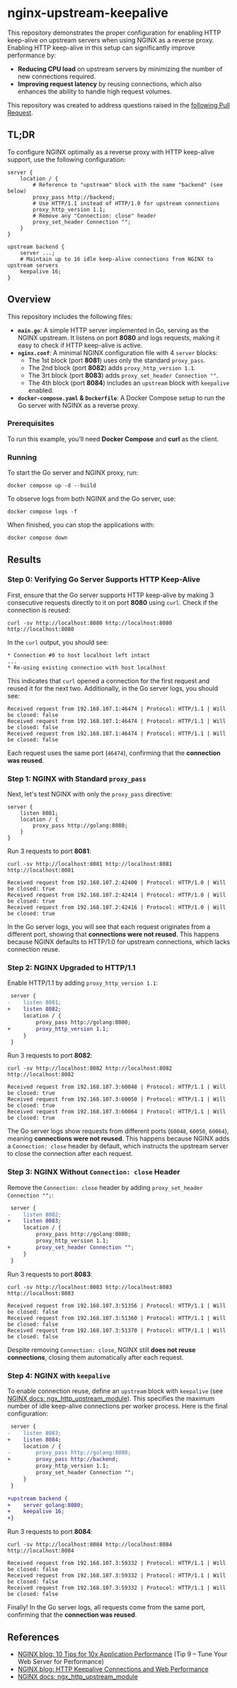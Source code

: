 # nginx-upstream-keepalive

This repository demonstrates the proper configuration for enabling HTTP keep-alive on upstream servers when using NGINX as a reverse proxy. Enabling HTTP keep-alive in this setup can significantly improve performance by:

- **Reducing CPU load** on upstream servers by minimizing the number of new connections required.
- **Improving request latency** by reusing connections, which also enhances the ability to handle high request volumes.

This repository was created to address questions raised in the [following Pull Request](https://github.com/antonputra/tutorials/pull/334).

## TL;DR

To configure NGINX optimally as a reverse proxy with HTTP keep-alive support, use the following configuration:

```nginx
server {
    location / {
        # Reference to "upstream" block with the name "backend" (see below)
        proxy_pass http://backend;
        # Use HTTP/1.1 instead of HTTP/1.0 for upstream connections
        proxy_http_version 1.1;
        # Remove any "Connection: close" header
        proxy_set_header Connection "";
    }
}

upstream backend {
    server ...;
    # Maintain up to 16 idle keep-alive connections from NGINX to upstream servers
    keepalive 16;
}
```

## Overview

This repository includes the following files:

- **`main.go`**: A simple HTTP server implemented in Go, serving as the NGINX upstream. It listens on port **8080** and logs requests, making it easy to check if HTTP keep-alive is active.
- **`nginx.conf`**: A minimal NGINX configuration file with 4 `server` blocks:
  - The 1st block (port **8081**) uses only the standard `proxy_pass`.
  - The 2nd block (port **8082**) adds `proxy_http_version 1.1`.
  - The 3rt block (port **8083**) adds `proxy_set_header Connection ""`.
  - The 4th block (port **8084**) includes an `upstream` block with `keepalive` enabled.
- **`docker-compose.yaml` & `Dockerfile`**: A Docker Compose setup to run the Go server with NGINX as a reverse proxy.

### Prerequisites

To run this example, you’ll need **Docker Compose** and **curl** as the client.

### Running

To start the Go server and NGINX proxy, run:

```shell
docker compose up -d --build
```

To observe logs from both NGINX and the Go server, use:

```shell
docker compose logs -f
```

When finished, you can stop the applications with:

```shell
docker compose down
```

## Results

### Step 0: Verifying Go Server Supports HTTP Keep-Alive

First, ensure that the Go server supports HTTP keep-alive by making 3 consecutive requests directly to it on port **8080** using `curl`. Check if the connection is reused:

```shell
curl -sv http://localhost:8080 http://localhost:8080 http://localhost:8080
```

In the `curl` output, you should see:

```
* Connection #0 to host localhost left intact
...
* Re-using existing connection with host localhost
```

This indicates that `curl` opened a connection for the first request and reused it for the next two. Additionally, in the Go server logs, you should see:

```
Received request from 192.168.107.1:46474 | Protocol: HTTP/1.1 | Will be closed: false
Received request from 192.168.107.1:46474 | Protocol: HTTP/1.1 | Will be closed: false
Received request from 192.168.107.1:46474 | Protocol: HTTP/1.1 | Will be closed: false
```

Each request uses the same port (`46474`), confirming that the **connection was reused**.

### Step 1: NGINX with Standard `proxy_pass`

Next, let's test NGINX with only the `proxy_pass` directive:

```nginx
server {
    listen 8081;
    location / {
        proxy_pass http://golang:8080;
    }
}
```

Run 3 requests to port **8081**:

```shell
curl -sv http://localhost:8081 http://localhost:8081 http://localhost:8081
```

```
Received request from 192.168.107.2:42400 | Protocol: HTTP/1.0 | Will be closed: true
Received request from 192.168.107.2:42414 | Protocol: HTTP/1.0 | Will be closed: true
Received request from 192.168.107.2:42416 | Protocol: HTTP/1.0 | Will be closed: true
```

In the Go server logs, you will see that each request originates from a different port, showing that **connections were not reused**. This happens because NGINX defaults to HTTP/1.0 for upstream connections, which lacks connection reuse.

### Step 2: NGINX Upgraded to HTTP/1.1

Enable HTTP/1.1 by adding `proxy_http_version 1.1`:

```diff
 server {
-    listen 8081;
+    listen 8082;
     location / {
         proxy_pass http://golang:8080;
+        proxy_http_version 1.1;
     }
 }
```

Run 3 requests to port **8082**:

```shell
curl -sv http://localhost:8082 http://localhost:8082 http://localhost:8082
```

```
Received request from 192.168.107.3:60048 | Protocol: HTTP/1.1 | Will be closed: true
Received request from 192.168.107.3:60050 | Protocol: HTTP/1.1 | Will be closed: true
Received request from 192.168.107.3:60064 | Protocol: HTTP/1.1 | Will be closed: true
```

The Go server logs show requests from different ports (`60048`, `60050`, `60064`), meaning **connections were not reused**. This happens because NGINX adds a `Connection: close` header by default, which instructs the upstream server to close the connection after each request.

### Step 3: NGINX Without `Connection: close` Header

Remove the `Connection: close` header by adding `proxy_set_header Connection "";`:

```diff
 server {
-    listen 8082;
+    listen 8083;
     location / {
         proxy_pass http://golang:8080;
         proxy_http_version 1.1;
+        proxy_set_header Connection "";
     }
 }
```

Run 3 requests to port **8083**:

```shell
curl -sv http://localhost:8083 http://localhost:8083 http://localhost:8083
```

```
Received request from 192.168.107.3:51356 | Protocol: HTTP/1.1 | Will be closed: false
Received request from 192.168.107.3:51360 | Protocol: HTTP/1.1 | Will be closed: false
Received request from 192.168.107.3:51370 | Protocol: HTTP/1.1 | Will be closed: false
```

Despite removing `Connection: close`, NGINX still **does not reuse connections**, closing them automatically after each request.

### Step 4: NGINX with `keepalive`

To enable connection reuse, define an `upstream` block with `keepalive` (see [NGINX docs: ngx_http_upstream_module](https://nginx.org/en/docs/http/ngx_http_upstream_module.html#keepalive)). This specifies the maximum number of idle keep-alive connections per worker process. Here is the final configuration:

```diff
 server {
-    listen 8083;
+    listen 8084;
     location / {
-        proxy_pass http://golang:8080;
+        proxy_pass http://backend;
         proxy_http_version 1.1;
         proxy_set_header Connection "";
     }
 }

+upstream backend {
+    server golang:8080;
+    keepalive 16;
+}
```

Run 3 requests to port **8084**:

```shell
curl -sv http://localhost:8084 http://localhost:8084 http://localhost:8084
```

```
Received request from 192.168.107.3:59332 | Protocol: HTTP/1.1 | Will be closed: false
Received request from 192.168.107.3:59332 | Protocol: HTTP/1.1 | Will be closed: false
Received request from 192.168.107.3:59332 | Protocol: HTTP/1.1 | Will be closed: false
```

Finally! In the Go server logs, all requests come from the same port, confirming that the **connection was reused**.

## References

- [NGINX blog: 10 Tips for 10x Application Performance](https://www.f5.com/company/blog/nginx/10-tips-for-10x-application-performance#web-server-tuning) (Tip 9 – Tune Your Web Server for Performance)
- [NGINX blog: HTTP Keepalive Connections and Web Performance](https://www.f5.com/company/blog/nginx/http-keepalives-and-web-performance)
- [NGINX docs: ngx_http_upstream_module](https://nginx.org/en/docs/http/ngx_http_upstream_module.html#keepalive)
